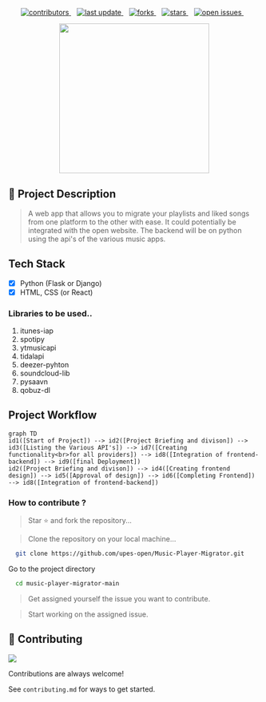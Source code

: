 <!--Badges-->
<p align=center>
  <a href="https://github.com/Louis3797/awesome-readme-template/graphs/contributors">
    <img src="https://img.shields.io/github/contributors/upes-open/Music-Player-Migrator" alt="contributors" />
  </a>&nbsp;&nbsp;
  <a href="">
    <img src="https://img.shields.io/github/last-commit/upes-open/Music-Player-Migrator" alt="last update" />
  </a>&nbsp;&nbsp;
  <a href="https://github.com/Louis3797/awesome-readme-template/network/members">
    <img src="https://img.shields.io/github/forks/upes-open/Music-Player-Migrator" alt="forks" />
  </a>&nbsp;&nbsp;
  <a href="https://github.com/Louis3797/awesome-readme-template/stargazers">
    <img src="https://img.shields.io/github/stars/upes-open/Music-Player-Migrator" alt="stars" />
  </a>&nbsp;&nbsp;
  <a href="https://github.com/Louis3797/awesome-readme-template/issues/">
    <img src="https://img.shields.io/github/issues/upes-open/Music-Player-Migrator" alt="open issues" />
  </a>&nbsp;&nbsp;
</p>

<div align=center>
<img src="https://user-images.githubusercontent.com/101355193/200174606-87386b28-c6c1-49f2-a956-ef1082fb4375.png" width=300px height=300px > </div>

## :star2: Project Description
> A web app that allows you to migrate your playlists and liked songs from one platform to the other with ease. It could potentially be integrated with the open website. The backend will be on python using the api's of the various music apps.

## Tech Stack 
- [x] Python (Flask or Django)
- [x] HTML, CSS (or React)

### Libraries to be used..
1. itunes-iap
2. spotipy
3. ytmusicapi
4. tidalapi
5. deezer-pyhton
6. soundcloud-lib
7. pysaavn
8. qobuz-dl

## Project Workflow

```mermaid
graph TD 
id1([Start of Project]) --> id2([Project Briefing and divison]) --> id3([Listing the Various API's]) --> id7([Creating functionality<br>for all providers]) --> id8([Integration of frontend-backend]) --> id9([final Deployment])
id2([Project Briefing and divison]) --> id4([Creating frontend design]) --> id5([Approval of design]) --> id6([Completing Frontend]) --> id8([Integration of frontend-backend]) 

```

### How to contribute ?

> Star ⭐ and fork the repository... <br>

> Clone the repository on your local machine... <br>
```bash
  git clone https://github.com/upes-open/Music-Player-Migrator.git
```
Go to the project directory

```bash
  cd music-player-migrator-main
```

> Get assigned yourself the issue you want to contribute.<br>

> Start working on the assigned issue.

## :wave: Contributing

<a href="https://github.com/upes-open/Music-Player-Migrator/graphs/contributors">
  <img src="https://contrib.rocks/image?repo=upes-open/Music-Player-Migrator" />
</a>


Contributions are always welcome!

See `contributing.md` for ways to get started.


